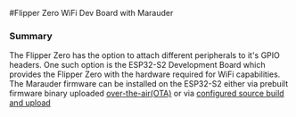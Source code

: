 #Flipper Zero WiFi Dev Board with Marauder

### Summary
The Flipper Zero has the option to attach different peripherals to it's GPIO headers. One such option is the ESP32-S2 Development Board which provides the Flipper Zero with the hardware required for WiFi capabilities. The Marauder firmware can be installed on the ESP32-S2 either via prebuilt firmware binary uploaded [over-the-air(OTA)](https://threadfix.dso.xc.nga.mil) or via [configured source build and upload](https://github.com/justcallmekoko/ESP32Marauder/wiki/installing-firmware)